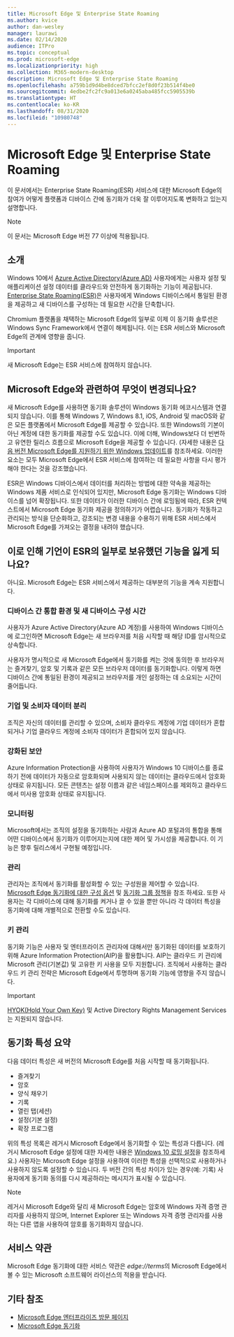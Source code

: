 ```yaml
---
title: Microsoft Edge 및 Enterprise State Roaming
ms.author: kvice
author: dan-wesley
manager: laurawi
ms.date: 02/14/2020
audience: ITPro
ms.topic: conceptual
ms.prod: microsoft-edge
ms.localizationpriority: high
ms.collection: M365-modern-desktop
description: Microsoft Edge 및 Enterprise State Roaming
ms.openlocfilehash: a759b1d9d4be8dced7bfcc2ef8d0f23b514f4be0
ms.sourcegitcommit: 4edbe2fc2fc9a013e6a0245aba485fcc5905539b
ms.translationtype: HT
ms.contentlocale: ko-KR
ms.lasthandoff: 08/31/2020
ms.locfileid: "10980748"
---
```

# Microsoft Edge 및 Enterprise State Roaming

이 문서에서는 Enterprise State Roaming(ESR) 서비스에 대한 Microsoft Edge의 참여가 어떻게 플랫폼과 디바이스 간에 동기화가 더욱 잘 이루어지도록 변화하고 있는지 설명합니다.

> [!NOTE]
> 이 문서는 Microsoft Edge 버전 77 이상에 적용됩니다.

## 소개

Windows 10에서 [Azure Active Directory(Azure AD)](https://docs.microsoft.com/azure/active-directory/fundamentals/active-directory-whatis) 사용자에게는 사용자 설정 및 애플리케이션 설정 데이터를 클라우드와 안전하게 동기화하는 기능이 제공됩니다. [Enterprise State Roaming(ESR)](https://docs.microsoft.com/azure/active-directory/devices/enterprise-state-roaming-overview)은 사용자에게 Windows 디바이스에서 통일된 환경을 제공하고 새 디바이스를 구성하는 데 필요한 시간을 단축합니다.

Chromium 플랫폼을 채택하는 Microsoft Edge의 일부로 이제 이 동기화 솔루션은 Windows Sync Framework에서 연결이 해제됩니다. 이는 ESR 서비스와 Microsoft Edge의 관계에 영향을 줍니다.

> [!IMPORTANT]
> 새 Microsoft Edge는 ESR 서비스에 참여하지 않습니다.

## Microsoft Edge와 관련하여 무엇이 변경되나요?

새 Microsoft Edge를 사용하면 동기화 솔루션이 Windows 동기화 에코시스템과 연결되지 않습니다. 이를 통해 Windows 7, Windows 8.1, iOS, Android 및 macOS와 같은 모든 플랫폼에서 Microsoft Edge를 제공할 수 있습니다. 또한 Windows의 기본이 아닌 계정에 대한 동기화를 제공할 수도 있습니다. 이에 더해, Windows보다 더 빈번하고 유연한 릴리스 흐름으로 Microsoft Edge을 제공할 수 있습니다. (자세한 내용은 [다음 버전 Microsoft Edge를 지원하기 위한 Windows 업데이트](microsoft-edge-sysupdate-windows-updates.md)를 참조하세요. 이러한 요소는 모두 Microsoft Edge에서 ESR 서비스에 참여하는 데 필요한 사항을 다시 평가해야 한다는 것을 강조했습니다.

ESR은 Windows 디바이스에서 데이터를 처리하는 방법에 대한 약속을 제공하는 Windows 제품 서비스로 인식되어 있지만, Microsoft Edge 동기화는 Windows 디바이스를 넘어 확장됩니다. 또한 데이터가 이러한 디바이스 간에 로밍됨에 따라, ESR 컨텍스트에서 Microsoft Edge 동기화 제공을 정의하기가 어렵습니다. 동기화가 작동하고 관리되는 방식을 단순화하고, 강조되는 변경 내용을 수용하기 위해 ESR 서비스에서 Microsoft Edge를 가져오는 결정을 내려야 했습니다.

## 이로 인해 기언이 ESR의 일부로 보유했던 기능을 잃게 되나요?

아니요. Microsoft Edge는 ESR 서비스에서 제공하는 대부분의 기능을 계속 지원합니다.

### 디바이스 간 통합 환경 및 새 디바이스 구성 시간

사용자가 Azure Active Directory(Azure AD 계정)를 사용하여 Windows 디바이스에 로그인하면 Microsoft Edge는 새 브라우저를 처음 시작할 때 해당 ID를 암시적으로 상속합니다.

사용자가 명시적으로 새 Microsoft Edge에서 동기화를 켜는 것에 동의한 후 브라우저는 즐겨찾기, 암호 및 기록과 같은 모든 브라우저 데이터를 동기화합니다. 이렇게 하면 디바이스 간에 통일된 환경이 제공되고 브라우저를 개인 설정하는 데 소요되는 시간이 줄어듭니다.

### 기업 및 소비자 데이터 분리

조직은 자신의 데이터를 관리할 수 있으며, 소비자 클라우드 계정에 기업 데이터가 혼합되거나 기업 클라우드 계정에 소비자 데이터가 혼합되어 있지 않습니다.

### 강화된 보안

Azure Information Protection을 사용하여 사용자가 Windows 10 디바이스를 종료하기 전에 데이터가 자동으로 암호화되며 사용되지 않는 데이터는 클라우드에서 암호화 상태로 유지됩니다. 모든 콘텐츠는 설정 이름과 같은 네임스페이스를 제외하고 클라우드에서 미사용 암호화 상태로 유지됩니다.

### 모니터링

Microsoft에서는 조직의 설정을 동기화하는 사람과 Azure AD 포털과의 통합을 통해 어떤 디바이스에서 동기화가 이루어지는지에 대한 제어 및 가시성을 제공합니다. 이 기능은 향후 릴리스에서 구현될 예정입니다.

### 관리

관리자는 조직에서 동기화를 활성화할 수 있는 구성원을 제어할 수 있습니다. [Microsoft Edge 동기화에 대한 구성 옵션](microsoft-edge-enterprise-sync.md#configuration-options-for-microsoft-edge-sync) 및 [동기화 그룹 정책](microsoft-edge-enterprise-sync.md#sync-group-policies)을 참조 하세요. 또한 사용자는 각 디바이스에 대해 동기화를 켜거나 끌 수 있을 뿐만 아니라 각 데이터 특성을 동기화에 대해 개별적으로 전환할 수도 있습니다.

### 키 관리

동기화 기능은 사용자 및 엔터프라이즈 관리자에 대해서만 동기화된 데이터를 보호하기 위해 Azure Information Protection(AIP)을 활용합니다. AIP는 클라우드 키 관리에 Microsoft 관리(기본값) 및 고유한 키 사용을 모두 지원합니다. 조직에서 사용하는 클라우드 키 관리 전략은 Microsoft Edge에서 투명하며 동기화 기능에 영향을 주지 않습니다.

> [!IMPORTANT]
> [HYOK(Hold Your Own Key)](https://docs.microsoft.com/azure/information-protection/configure-adrms-restrictions) 및 Active Directory Rights Management Services는 지원되지 않습니다.

## 동기화 특성 요약

다음 데이터 특성은 새 버전의 Microsoft Edge를 처음 시작할 때 동기화됩니다.

- 즐겨찾기
- 암호
- 양식 채우기
- 기록
- 열린 탭(세션)
- 설정(기본 설정)
- 확장 프로그램

위의 특성 목록은 레거시 Microsoft Edge에서 동기화할 수 있는 특성과 다릅니다. (레거시 Microsoft Edge 설정에 대한 자세한 내용은 [Windows 10 로밍 설정](https://docs.microsoft.com/azure/active-directory/devices/enterprise-state-roaming-windows-settings-reference)을 참조하세요.) 사용자는 Microsoft Edge 설정을 사용하여 이러한 특성을 선택적으로 사용하거나 사용하지 않도록 설정할 수 있습니다. 두 버전 간의 특성 차이가 있는 경우(예: 기록) 사용자에게 동기화 동의를 다시 제공하라는 메시지가 표시될 수 있습니다.

> [!NOTE]
> 레거시 Microsoft Edge와 달리 새 Microsoft Edge는 암호에 Windows 자격 증명 관리자를 사용하지 않으며, Internet Explorer 또는 Windows 자격 증명 관리자를 사용하는 다른 앱을 사용하여 암호를 동기화하지 않습니다.

## 서비스 약관

Microsoft Edge 동기화에 대한 서비스 약관은 *edge://terms*의 Microsoft Edge에서 볼 수 있는 Microsoft 소프트웨어 라이선스의 적용을 받습니다.

## 기타 참조

- [Microsoft Edge 엔터프라이즈 방문 페이지](https://aka.ms/EdgeEnterprise)
- [Microsoft Edge 동기화](microsoft-edge-enterprise-sync.md)